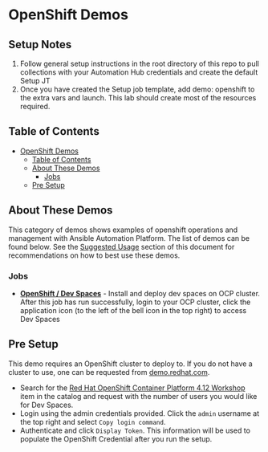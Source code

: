 # OpenShift Demos

## Setup Notes
  1. Follow general setup instructions in the root directory of this repo to pull collections with your Automation Hub credentials and create the default Setup JT
  2. Once you have created the Setup job template, add demo: openshift to the extra vars and launch. This lab should create most of the resources required.

## Table of Contents
- [OpenShift Demos](#openshift-demos)
  - [Table of Contents](#table-of-contents)
  - [About These Demos](#about-these-demos)
    - [Jobs](#jobs)
  - [Pre Setup](#pre-setup)

## About These Demos
This category of demos shows examples of openshift operations and management with Ansible Automation Platform. The list of demos can be found below. See the [Suggested Usage](#suggested-usage) section of this document for recommendations on how to best use these demos.

### Jobs
- [**OpenShift / Dev Spaces**](devspaces.yml) - Install and deploy dev spaces on OCP cluster. After this job has run successfully, login to your OCP cluster, click the application icon (to the left of the bell icon in the top right) to access Dev Spaces

## Pre Setup
This demo requires an OpenShift cluster to deploy to. If you do not have a cluster to use, one can be requested from [demo.redhat.com](https://demo.redhat.com).
- Search for the [Red Hat OpenShift Container Platform 4.12 Workshop](https://demo.redhat.com/catalog?item=babylon-catalog-prod/sandboxes-gpte.ocp412-wksp.prod&utm_source=webapp&utm_medium=share-link) item in the catalog and request with the number of users you would like for Dev Spaces.
- Login using the admin credentials provided. Click the `admin` username at the top right and select `Copy login command`.
- Authenticate and click `Display Token`. This information will be used to populate the OpenShift Credential after you run the setup.
